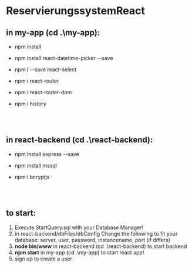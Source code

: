 # ReservierungssystemReact

## in my-app (cd .\my-app\):

- npm install

- npm install react-datetime-picker --save

- npm i --save react-select
 
- npm i react-router
 
- npm i react-router-dom

- npm i history

<br />
<br />


## in react-backend (cd .\react-backend\):

- npm install express --save

- npm install mssql

- npm i bcryptjs

<br />
<br />

## to start:

1. Execute StartQuery.sql with your Database Manager!
2. in react-backend/dbFiles/dbConfig Change the following to fit your database: server, user, password, instancename, port (if differs)
3. **node bin/www** in react-backend (cd .\react-backend\) to start backend
4. **npm start**  in my-app (cd .\my-app\) to start react app!
5. sign up to create a user

